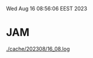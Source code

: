 Wed Aug 16 08:56:06 EEST 2023
# JAM
<a href='./cache/202308/16_08.log'>./cache/202308/16_08.log</a>
